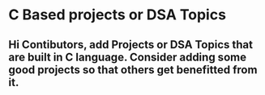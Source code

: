 # C Based projects or DSA Topics


## Hi Contibutors, add Projects or DSA Topics that are built in C language. Consider adding some good projects so that others get benefitted from it.
